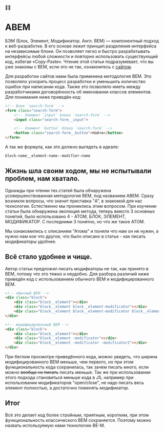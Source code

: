 🔧🔨
# ABEM

БЭМ (Блок, Элемент, Модификатор. Англ. BEM) — компонентный подход к веб-разработке. В его основе лежит принцип разделения интерфейса на независимые блоки. Он позволяет легко и быстро разрабатывать интерфейсы любой сложности и повторно использовать существующий код, избегая «Copy-Paste». Чтение этой статьи подразумевает, что вы уже знакомы с BEM, если это не так, ознакомтесь с [сайтом](https://ru.bem.info).

Для разработки сайтов нами была применена методология BEM. Это позволяло ускорить процесс разработки и уменьшить количество ошибок при написании кода. Также это позволяло иметь между разработчиками договорённость об именовании классов элементов. Для понимания ниже приведён код:

```html
<!-- Блок `search-form` -->
<form class="search-form">
    <!-- Элемент `input` блока `search-form` -->
    <input class="search-form__input">

    <!-- Элемент `button` блока `search-form` -->
    <button class="search-form__button">Найти</button>
</form>
```

A так же формула, как это должно выгядеть в идеале:

```html
block-name__element-name--modifier-name
```

## Жизнь шла своим ходом, мы не испытывали проблем, нам хватало.

Однажды при чтении тех.статей была обнаружена усовершенствованная методология BEM, под названием ABEM. Сразу возникли вопросы, что значит приставка "A", в знакомой для нас технологии.
Естественно мы прониклись этим вопросом. При изучении статьи была обнаружена эволюция метода, теперь вместо 3 основных понятий, было использовано 4 - АТОМ, БЛОК, ЭЛЕМЕНТ, МОДИФИКАТОР. С последними 3 понятно, но что же такое АТОМ.

Мы ознакомились с описанием "Атома" и поняли что нам он не нужен, а нужно нам кое что другое, что было описано в статье - как писать модификаторы удобнее.

## Всё стало удобнее и чище.

Автор статьи предложил писать модифкаторы не так, как принято в BEM, потому что это тяжко и неудобно. Для разбора различий ниже приведён код с использованием обычного BEM и модифицированного BEM.
```html
<!-- обычный BEM -->
<div class="block">
	<div class="block__element"></div>
	<div class="block__element block__element-modificator"></div>
	<div class="block__element block__element-modificator block__element-modificator2"></div>
</div>

<!-- модифицированный BEM -->
<div class="block">
	<div class="block__element"></div>
	<div class="block__element -modificator"></div>
	<div class="block__element -modificator -modificator2"></div>
</div>
```

При беглом просмотре приведённого кода, можно увидеть, что ширина модифицированного BEM меньше, чем первого, но при этом функциональность кода сохранилась, так зачем писать много, если можно ~~вообще не писать~~ писать меньше. Так же при использовании этого подхода становиться меньше кода в JS, например при использовании модификаторов "open/close", не надо писать весь элемент полностью, а достаточно поменять модификатор.

## Итог
Всё это делает код более стройным, приятным, коротким, при этом функциональность классического BEM сохраняется. Поэтому можно назвать используемую нами технологию BE-M.
